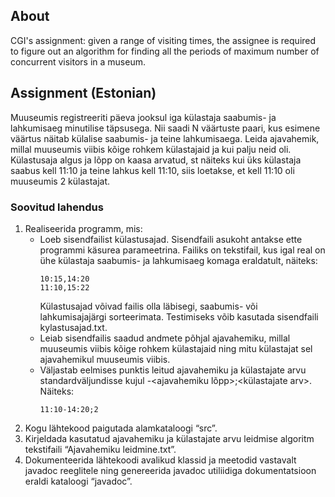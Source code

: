 ## About

CGI's assignment: given a range of visiting times, the assignee is required to figure out an algorithm for finding all the periods of maximum number of concurrent visitors in a museum.

## Assignment (Estonian)

Muuseumis registreeriti päeva jooksul iga külastaja saabumis- ja lahkumisaeg minutilise täpsusega. Nii saadi N väärtuste paari, kus esimene väärtus näitab külalise saabumis- ja teine lahkumisaega. Leida ajavahemik, millal muuseumis viibis kõige rohkem külastajaid ja kui palju neid oli. Külastusaja algus ja lõpp on kaasa arvatud, st näiteks kui üks külastaja saabus kell 11:10 ja teine lahkus kell 11:10, siis loetakse, et kell 11:10 oli muuseumis 2 külastajat.

### Soovitud lahendus

1. Realiseerida programm, mis:
    - Loeb sisendfailist külastusajad. Sisendfaili asukoht antakse ette programmi käsurea parameetrina. Failiks on tekstifail, kus igal real on ühe külastaja saabumis- ja lahkumisaeg komaga eraldatult, näiteks:
        ```
        10:15,14:20
        11:10,15:22
        ```
        Külastusajad võivad failis olla läbisegi, saabumis- või lahkumisajajärgi sorteerimata. Testimiseks võib kasutada sisendfaili kylastusajad.txt.
    - Leiab sisendfailis saadud andmete põhjal ajavahemiku, millal muuseumis viibis kõige rohkem külastajaid ning mitu külastajat sel ajavahemikul muuseumis viibis.
    - Väljastab eelmises punktis leitud ajavahemiku ja külastajate arvu standardväljundisse kujul <ajavahemiku algus>-<ajavahemiku lõpp>;<külastajate arv>. Näiteks:
        ```
        11:10-14:20;2
        ```
2. Kogu lähtekood paigutada alamkataloogi “src”.
3. Kirjeldada kasutatud ajavahemiku ja külastajate arvu leidmise algoritm tekstifaili “Ajavahemiku leidmine.txt”.
4. Dokumenteerida lähtekoodi avalikud klassid ja meetodid vastavalt javadoc reeglitele ning genereerida javadoc utiliidiga dokumentatsioon eraldi kataloogi “javadoc”.
